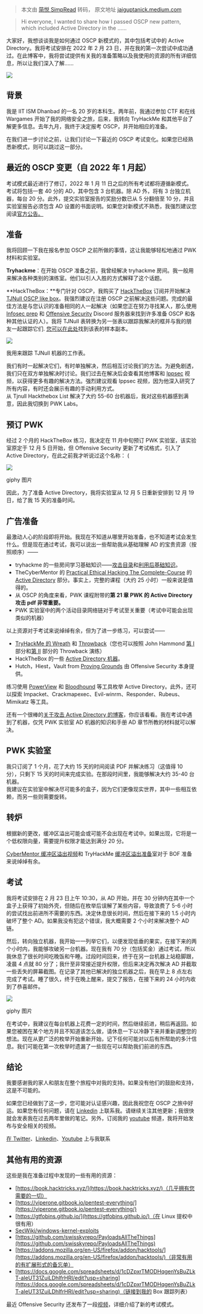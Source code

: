 > 本文由 [简悦 SimpRead](http://ksria.com/simpread/) 转码， 原文地址 [jaiguptanick.medium.com](https://jaiguptanick.medium.com/oscp-cracking-the-new-pattern-6c4f1c9e2409)

> Hi everyone, I wanted to share how I passed OSCP new pattern, which included Active Directory in the ......

大家好，我想谈谈我是如何通过 OSCP 新模式的，其中包括考试中的 Active Directory。我将考试安排在 2022 年 2 月 23 日，并在我的第一次尝试中成功通过。在此博客中，我将尝试提供有关我的准备策略以及我使用的资源的所有详细信息，所以让我们深入了解……

![](https://miro.medium.com/max/1400/1*nvmgz3XqivbNQt2XEn99ZA.png)

背景
--

我是 IIT ISM Dhanbad 的一名 20 岁的本科生。两年前，我通过参加 CTF 和在线 Wargames 开始了我的网络安全之旅，后来，我转向 TryHackMe 和其他平台了解更多信息。去年九月，我终于决定报考 OSCP，并开始相应的准备。

在我们进一步讨论之前，让我们讨论一下最近的 OSCP 考试变化。如果您已经熟悉新模式，则可以跳过这一部分。

最近的 OSCP 变更（自 2022 年 1 月起）
--------------------------

考试模式最近进行了修订，2022 年 1 月 11 日之后的所有考试都将遵循新模式。考试将包括一套 40 分的 AD，其中包含 3 台机器。除 AD 外，将有 3 台独立机器，每台 20 分。此外，提交实验室报告的奖励分数已从 5 分翻倍至 10 分，并且实验室报告必须包含 AD 设置的书面说明。如果您对新模式不熟悉，我强烈建议您阅读[官方公告。](https://www.offensive-security.com/offsec/oscp-exam-structure/)

准备
--

我将回顾一下我在报名参加 OSCP 之前所做的事情，这让我能够轻松地通过 PWK 材料和实验室。

**Tryhackme**：在开始 OSCP 准备之前，我曾经解决 tryhackme 房间。我一般用来解决各种类别的演练室。他们以引人入胜的方式解释了这个话题。

**HackTheBox：**专门针对 OSCP，我购买了 [HackTheBox](https://www.hackthebox.com/) 订阅并开始解决 [TJNull OSCP like box](https://docs.google.com/spreadsheets/u/1/d/1dwSMIAPIam0PuRBkCiDI88pU3yzrqqHkDtBngUHNCw8/htmlview#)。我强烈建议在注册 OSCP 之前解决这些问题。完成的最佳方法是与您认识的准备相同的人一起解决（如果您正在努力寻找某人，那么使用 [Infosec prep](https://discord.gg/2AG6TCm) 和 [Offensive Security](https://discord.com/invite/ctBUcPuakZ/login?mode=register) Discord 服务器来找到许多准备 OSCP 和各种其他认证的人）。我将 TJNull 表转换为另一张表以跟踪我解决的框并与我的朋友一起跟踪它们. [您可以在此处](https://docs.google.com/spreadsheets/d/1cDZpxrTMODHqgenYsBuZLkT-aIeUT31ZuiLDhIfrHRI/edit?usp=sharing)找到该表的样本副本。

![](https://miro.medium.com/max/1400/1*i9jW1Rx-MNubiEGIp4ncUg.png)

我用来跟踪 TJNull 机器的工作表。

我们有时一起解决它们，有时单独解决，然后相互讨论我们的方法。为避免剧透，我们只在双方单独解决时讨论。我们过去在解决后会查看其他博客和 [Ippsec](https://www.youtube.com/channel/UCa6eh7gCkpPo5XXUDfygQQA) 视频，以获得更多有趣的解决方法。强烈建议观看 Ippsec 视频，因为他深入研究了所有内容，有时还会展示有趣的手动利用方式。  
从 Tjnull Hackthebox List 解决了大约 55-60 台机器后，我对这些机器感到满意，因此我切换到 PWK Labs。

**预订 PWK**
----------

经过 2 个月的 HackTheBox 练习，我决定在 11 月中旬预订 PWK 实验室，该实验室原定于 12 月 5 日开始，但 Offensive Security 更新了考试格式，引入了 Active Directory，在此之前我才听说过这个名称： (

![](https://miro.medium.com/max/936/1*XC6gw7jepTyH7LW23SLZCA.gif)

giphy 图片

因此，为了准备 Active Directory，我将实验室从 12 月 5 日重新安排到 12 月 19 日，给了我 15 天的准备时间。

广告准备
----

最激动人心的阶段即将开始。我现在不知道从哪里开始准备，也不知道考试会发生什么。但是现在通过考试，我可以说出一些帮助我从基础理解 AD 的宝贵资源（按照顺序）——

*   tryhackme 的一些房间学习基础知识——[攻击目录](https://tryhackme.com/room/attacktivedirectory)和[利用后基础知识](https://tryhackme.com/room/postexploit)。
*   TheCyber​​Mentor 的 [Practical Ethical Hacking The Complete-Course](https://academy.tcm-sec.com/p/practical-ethical-hacking-the-complete-course) 的 [Active Directory](https://academy.tcm-sec.com/courses/practical-ethical-hacking-the-complete-course/lectures/24769643) 部分。事实上，完整的课程（大约 25 小时）一般来说是值得的。[](https://academy.tcm-sec.com/p/practical-ethical-hacking-the-complete-course)
*   从 OSCP 的角度来看，PWK 课程附带的**第 21 章 PWK 的 Active Directory 攻击 pdf 非常重要。**
*   PWK 实验室中的两个活动目录网络链对于考试至关重要（考试中可能会出现类似的机器）

以上资源对于考试来说绰绰有余，但为了进一步练习，可以尝试——

*   [TryHackMe 的 Wreath](https://tryhackme.com/room/wreath) 和 [Throwback](https://tryhackme.com/network/throwback)（您也可以按照 John Hammond [第 I](https://youtu.be/mQT38VR4boQ) 部分和[第 II](https://youtu.be/ukFC48bzVSM) 部分的 Throwback 演练）
*   HackTheBox 的一些 [Active Directory 机器](https://app.hackthebox.com/tracks/Active-Directory-101)。
*   Hutch，Hiest，Vault from [Proving Grounds](https://portal.offensive-security.com/sign-up/pg) 由 Offensive Security 本身提供。

练习使用 [PowerView](https://github.com/PowerShellMafia/PowerSploit/blob/master/Recon/PowerView.ps1) 和 [Bloodhound](https://github.com/BloodHoundAD/BloodHound) 等工具枚举 Active Directory。此外，还可以探索 Impacket、Crackmapexec、Evil-winrm、Responder、Rubeus、Mimikatz 等工具。

还有一个很棒的[关于攻击 Active Directory 的博客](https://zer1t0.gitlab.io/posts/attacking_ad/)，你应该看看。我在考试中遇到了机器，仅凭 PWK 实验室 AD 机器的知识和手册 AD 章节所教的材料就可以解决。

PWK 实验室
-------

我只订阅了 1 个月，花了大约 15 天的时间阅读 PDF 并解决练习（这值得 10 分），只剩下 15 天的时间来完成实验。在那段时间里，我能够解决大约 35-40 台机器。  
我建议在实验室中解决尽可能多的盒子，因为它们更像现实世界，其中一些相互依赖，而另一些则需要旋转。

转炉
--

根据新的更改，缓冲区溢出可能会或可能不会出现在考试中。如果出现，它将是一个低权限向量，需要提升权限才能达到满分 20 分。

[Cyber​​Mentor 缓冲区溢出视频](https://youtu.be/ncBblM920jw)和 TryHackMe [缓冲区溢出准备](https://tryhackme.com/room/bufferoverflowprep)室对于 BOF 准备来说绰绰有余。

考试
--

我将考试安排在 2 月 23 日上午 10:30，从 AD 开始，并在 30 分钟内在其中一个盒子上获得了初始外壳，但随后在枚举后误解了某些内容，导致浪费了 5-6 小时的尝试找出前进所不需要的东西。决定休息很长时间，然后在接下来的 1.5 小时内破坏了整个 AD。如果我没有犯这个错误，我大概需要 2 个小时来解决整个 AD 链。

然后，转向独立机器，我开始一一列举它们，以便发现低垂的果实，在接下来的两个小时内，我能够攻破另一台机器。现在我有 70 分（包括奖金）通过考试，所以我休息了很长时间吃晚饭和午睡。过段时间回来，终于在另一台机器上站稳脚跟，凌晨 4 点就 80 分了；我什至非常接近提升权限，但后来决定再次解决 AD 并截取一些丢失的屏幕截图。在记录了其他已解决的独立机器之后，我在早上 8 点左右完成了考试。睡了很久，终于在晚上醒来，提交了报告，在接下来的 24 小时内收到了恭喜邮件。

![](https://miro.medium.com/max/960/1*pc8WTT8gmN7FEMvgLG3mNw.gif)

giphy 图片

在考试中，我建议在每台机器上花费一定的时间，然后继续前进，稍后再返回。如果您被困在某个地方并且不知道该怎么做，请休息一下以冷静下来并重新调整您的想法。现在从更广泛的枚举开始重新开始，记下任何可能对以后有所帮助的多汁信息。我们可能在第一次枚举时遗漏了一些现在可以帮助我们前进的东西。

结论
--

我要感谢我的家人和朋友在整个旅程中对我的支持。如果没有他们的鼓励和支持，这是不可能的。

如果您已经做到了这一步，您可能对认证感兴趣，因此我祝您在 OSCP 之旅中好运。如果您有任何问题，请在 [Linkedin](https://www.linkedin.com/in/jaiguptanick/) 上联系我。请继续关注其他更新；我很快就会发表我在过去两年里做的笔记。另外，订阅我的 [youtube](https://www.youtube.com/channel/UCGvgjzkWyrYaTzJsDlTGB9g) 频道，我将开始发布与安全相关的视频。

[在 Twitter](https://twitter.com/jaiguptanick)、[Linkedin](https://www.linkedin.com/in/jaiguptanick/)、[Youtube](https://www.youtube.com/channel/UCGvgjzkWyrYaTzJsDlTGB9g) 上与我联系[](https://www.youtube.com/channel/UCGvgjzkWyrYaTzJsDlTGB9g)

其他有用的资源
-------

这些是我在准备过程中发现的一些有用的资源：

*   [https://book.hacktricks.xyz/](https://book.hacktricks.xyz/)（几乎拥有您需要的一切）
*   [https://viperone.gitbook.io/pentest-everything/](https://viperone.gitbook.io/pentest-everything/)
*   [https://gtfobins.github.io/](https://gtfobins.github.io/)（在 Linux 提权中很有用）
*   [SecWiki/windows-kernel-exploits](https://github.com/SecWiki/windows-kernel-exploits)
*   [https://github.com/swisskyrepo/PayloadsAllTheThings](https://github.com/swisskyrepo/PayloadsAllTheThings)
*   [https://addons.mozilla.org/en-US/firefox/addon/hacktools/](https://addons.mozilla.org/en-US/firefox/addon/hacktools/)（非常有用的有扩展形式的备忘单）
*   [https://docs.google.com/spreadsheets/d/1cDZpxrTMODHqgenYsBuZLkT-aIeUT31ZuiLDhIfrHRI/edit?usp=sharing](https://docs.google.com/spreadsheets/d/1cDZpxrTMODHqgenYsBuZLkT-aIeUT31ZuiLDhIfrHRI/edit?usp=sharing)（链接到我的 Box 跟踪列表）

最近 Offensive Security 还发布了一段[视频](https://youtu.be/griDEeIcXQc)，详细介绍了新的考试模式。